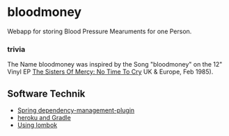 # bloodmoney

Webapp for storing Blood Pressure Mearuments for one Person.

### trivia

The Name bloodmoney was inspired by the Song "bloodmoney" on the 12" Vinyl EP 
[The Sisters Of Mercy: No Time To Cry](https://www.discogs.com/The-Sisters-Of-Mercy-No-Time-To-Cry/release/6717124) 
UK & Europe, Feb 1985).

## Software Technik
* [Spring dependency-management-plugin](https://docs.spring.io/dependency-management-plugin/docs/current/reference/html/)
* [heroku and Gradle](https://github.com/heroku/gradle-getting-started/blob/master/build.gradle)
* [Using lombok](https://projectlombok.org/setup/overview)


